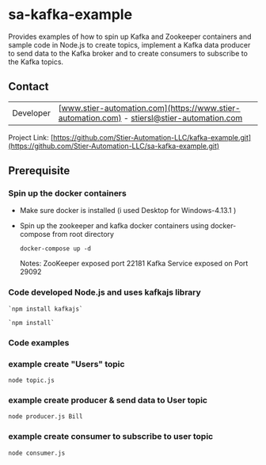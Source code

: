 # sa-kafka-example
Provides examples of how to spin up Kafka and Zookeeper containers and sample code in Node.js to create topics, implement a Kafka data producer to send data to the Kafka broker and to create consumers to subscribe to the Kafka topics.

## Contact
|||
|---|---|
| Developer |  [www.stier-automation.com](https://www.stier-automation.com) - [stiersl@stier-automation.com](MAILTO:stiersl@stier-automation.com) |

Project Link: [https://github.com/Stier-Automation-LLC/kafka-example.git](https://github.com/Stier-Automation-LLC/sa-kafka-example.git)

## Prerequisite

### Spin up the docker containers
- Make sure docker is installed (i used Desktop for Windows-4.13.1 )
- Spin up the zookeeper and kafka docker containers using docker-compose from root directory

  `docker-compose up -d`

    Notes: 
      ZooKeeper exposed port 22181
      Kafka Service exposed on Port 29092

### Code developed Node.js and uses kafkajs library

    `npm install kafkajs`

    `npm install`

### Code examples
### example create "Users" topic
  `node topic.js`

### example create producer & send data to User topic
  `node producer.js Bill`

### example create consumer to subscribe to user topic
  `node consumer.js`
